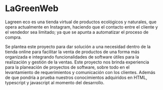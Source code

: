 # LaGreenWeb
Lagreen eco es una tienda virtual de productos ecológicos y naturales, que opera actualmente en Instagram, haciendo que el contacto entre el cliente y el vendedor sea limitado; ya que se apunta a automatizar el proceso de compra.

Se plantea este proyecto para dar solución a una necesidad dentro de la tienda online para facilitar la venta de productos de una forma más organizada e integrando funcionalidades de software útiles para la realización y gestión de la ventas. Este proyecto nos brinda experiencia para la planeación de proyectos de software, sobre todo en el levantamiento de requerimientos y comunicación con los clientes. Además de que pondría a prueba nuestros conocimientos adquiridos en HTML, typescript y javascript al momento del desarrollo.
